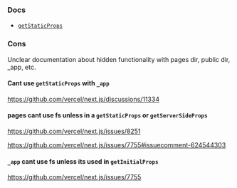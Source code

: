 
### Docs

- [`getStaticProps`][docs_getStaticProps]


### Cons

Unclear documentation about hidden functionality with pages dir, public dir,  _app, etc.

#### Cant use `getStaticProps` with `_app`

https://github.com/vercel/next.js/discussions/11334

#### pages cant use fs unless in a `getStaticProps` or `getServerSideProps`

https://github.com/vercel/next.js/issues/8251

https://github.com/vercel/next.js/issues/7755#issuecomment-624544303

#### `_app` cant use fs unless its used in `getInitialProps`

https://github.com/vercel/next.js/issues/7755


[docs_getStaticProps]: https://nextjs.org/docs/basic-features/data-fetching#getstaticprops-static-generation
